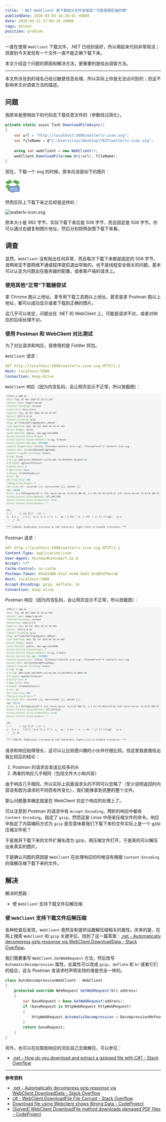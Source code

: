 ```yaml
---
title: ".NET WebClient 类下载部分文件会错误？可能是解压缩的锅"
publishDate: 2020-03-03 16:26:02 +0800
date: 2020-03-11 17:02:19 +0800
tags: dotnet
position: problem
---
```


一直在使用 `WebClient` 下载文件，.NET 已经封装好，所以用起来代码非常简洁；但直到今天发现有一个文件一直不能正确下载下来。

本文介绍这个问题的原因和解决方法，更重要的是给出调查方法。

---

<div id="toc"></div>

本文所涉及到的域名已经过敏感信息处理，所以实际上你是无法访问到的；但这不影响本文对调查方法的描述。

## 问题

我原本是使用如下的代码去下载任意文件的（参数经过简化）。

```csharp
private static async Task DownloadFileAsync()
{
    var url = "http://localhost:5000/walterlv-icon.svg";
    var fileName = @"C:\Users\lvyi\Desktop\TEST\walterlv-icon.svg";

    using var webClient = new WebClient();
    webClient.DownloadFile(new Uri(url), fileName);
}
```

现在，下载一个 svg 的时候，原本应该是如下的图片：

![walterlv-icon.svg](/static/posts/2020-03-03-walterlv-icon.svg)

然而实际上下载下来之后却是这样的：

![walterlv-icon.svg](/static/posts/2020-03-03-walterlv-icon-downloaded.svg)

原本大小是 992 字节，实际下载下来后是 508 字节，而且固定是 508 字节。你可以通过右键复制图片地址，然后分别把两张图下载下来看。

## 调查

显然，`WebClient` 没有抛出任何异常，而且每次下载下来都是固定的 508 字节，说明肯定不是网络不通或程序提前退出导致的，也不是线程安全相关的问题。基本可以认定为问题出在服务器的配置，或者客户端的请求上。

### 使用其他“正常”下载器尝试

拿 Chrome 跑以上地址，拿专用下载工具跑以上地址，甚至是拿 Postman 跑以上地址，都可以成功显示或者下载到正确的图片。

这几乎可以肯定，问题出在 .NET 的 WebClient 上，可能是请求不对，或者对响应的后续处理不对。

### 使用 Postman 和 WebClient 对比测试

为了对比请求和响应，我使用的是 Fiddler 抓包。

`WebClient` 请求：

```yaml
GET http://localhost:5000/walterlv-icon.svg HTTP/1.1
Host: localhost:5000
Connection: Keep-Alive
```

`WebClient` 响应（因为内含乱码，会让网页显示不正常，所以放截图）：

![WebClient 响应](/static/posts/2020-03-11-17-01-05.png)

Postman 请求：

```yaml
GET http://localhost:5000/walterlv-icon.svg HTTP/1.1
Content-Type: application/json
User-Agent: PostmanRuntime/7.22.0
Accept: */*
Cache-Control: no-cache
Postman-Token: 05bb3d80-d7a7-4c0d-bdd1-9cd65d79ecab
Host: localhost:5000
Accept-Encoding: gzip, deflate, br
Connection: keep-alive
```

Postman 响应（因为内含乱码，会让网页显示不正常，所以放截图）：

![Postman 响应](/static/posts/2020-03-11-17-02-13.png)

请求和响应贴得很长，这可以让比较感兴趣的小伙伴仔细比较。但这里我直接给出我比较后的结论：

1. Postman 的请求会发送比较多的头
2. 两者的响应几乎相同（包括文件大小和内容）

由于响应几乎相同，所以实际上前面请求头的不同可以忽略了（至少说明返回的内容没有因为请求的不同而有所变化），我们能够拿到完整的整个文件。

那么问题基本确定就是在 WebClient 对这个响应的处理上了。

可以注意到 Postman 的请求中有 `Accept-Encoding`，两折的响应中都有 `Content-Encoding`，指定了 `gzip`。然而这是 Linux 中用来压缩文件的命令。响应中指定了内容编码方式为 `gzip` 是否意味着我们下载下来的文件实际上是一个 gzip 压缩文件呢？

于是我将下载下来的文件扩展名改为 gzip，用压缩文件打开，于是真的可以解压出来真实的图片。

于是确认问题的原因是 `WebClient` 在处理响应的时候没有根据 `Content-Encoding` 的值解压缩下载下来的文件。

## 解决

解决的思路：

- 使 `WebClient` 支持下载文件后解压缩
<!-- 2. 不要使用 `WebClient` 下载 -->

### 使 `WebClient` 支持下载文件后解压缩

各种检查后发现，`WebClient` 竟然没有提供设置解压缩相关的属性。庆幸的是，在网上搜索 `WebClient` 和 `gzip` 关键字后，找到了这一篇答案：[.net - Automatically decompress gzip response via WebClient.DownloadData - Stack Overflow](https://stackoverflow.com/a/4914874/6233938)。

我们需要重写 `WebClient.GetWebRequest` 方法，然后改写 `AutomaticDecompression` 属性。此属性可以改成 `gzip`、`deflate` 和 `br` 或者它们的组合，这与 Postman 发请求时声明支持的值是完全一样的。

```csharp
class AutoDecompressionWebClient : WebClient
{
    protected override WebRequest GetWebRequest(Uri address)
    {
        var baseRequest = base.GetWebRequest(address);
        if (baseRequest is HttpWebRequest httpWebRequest)
        {
            httpWebRequest.AutomaticDecompression = DecompressionMethods.All;
        }
        return baseRequest;
    }
}
```

另外，也可以在拉取到响应的流后自己去做解压，可以参见：

- [.net - How do you download and extract a gzipped file with C#? - Stack Overflow](https://stackoverflow.com/a/16856/6233938)

---

**参考资料**

- [.net - Automatically decompress gzip response via WebClient.DownloadData - Stack Overflow](https://stackoverflow.com/a/4914874/6233938)
- [c# - WebClient.DownloadFile File Corrupt - Stack Overflow](https://stackoverflow.com/questions/19227156/webclient-downloadfile-file-corrupt)
- [Download file using Webclient shows Wrong Data - CodeProject](https://www.codeproject.com/Questions/620959/Download-file-using-Webclient-shows-Wrong-Data)
- [[Solved] WebClient DownloadFile method downloads damaged PDF files - CodeProject](https://www.codeproject.com/Questions/604484/WebClient-DownloadFileplusdownloadsplusdamagedplus)
